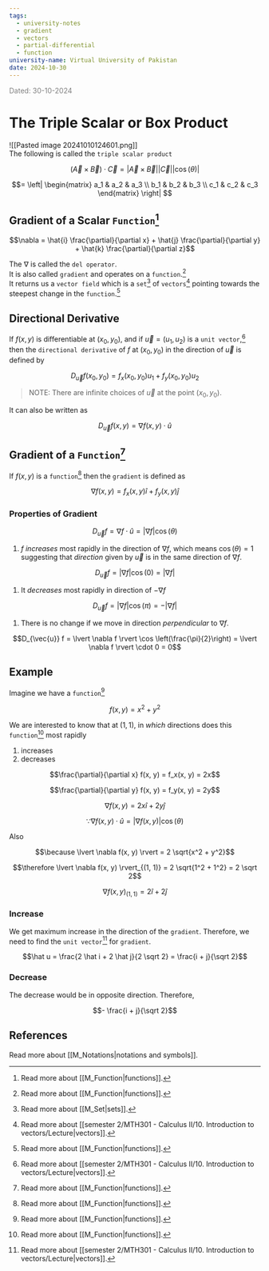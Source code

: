 ```yaml
---
tags:
  - university-notes
  - gradient
  - vectors
  - partial-differential
  - function
university-name: Virtual University of Pakistan
date: 2024-10-30
---
```


<span style="color: gray;">Dated: 30-10-2024</span>

# The Triple Scalar or Box Product

![[Pasted image 20241010124601.png]]  
The following is called the `triple scalar product`  

$$(\vec{A} \times \vec{B}) \cdot \vec{C} = \lvert \vec{A} \times \vec{B} \rvert \lvert \vec{C} \rvert \lvert \cos(\theta) \rvert$$

$$= 
\left|
\begin{matrix}
a_1 & a_2 & a_3 \\
b_1 & b_2 & b_3 \\
c_1 & c_2 & c_3 
\end{matrix}
\right|
$$

## Gradient of a Scalar `Function`[^1]

$$\nabla = \hat{i} \frac{\partial}{\partial x} + \hat{j} \frac{\partial}{\partial y} + \hat{k} \frac{\partial}{\partial z}$$

The $\nabla$ is called the `del operator`.  
It is also called `gradient` and operates on a `function`.[^1]  
It returns us a `vector field` which is a `set`[^2] of `vectors`[^3] pointing towards the steepest change in the `function`.[^1]

## Directional Derivative

If $f(x, y)$ is differentiable at $(x_0, y_0)$, and if $\vec{u} = (u_1, u_2)$ is a `unit vector`,[^3] then the `directional derivative` of $f$ at $(x_0, y_0)$ in the direction of $\vec{u}$ is defined by  

$$D_{\vec{u}} f(x_0, y_0) = f_x(x_0, y_0) u_1 + f_y(x_0, y_0) u_2$$

> NOTE: There are infinite choices of $\vec{u}$ at the point $(x_0, y_0)$.

It can also be written as  

$$D_{\vec{u}} f(x, y) = \nabla f(x, y) \cdot \hat{u}$$

## Gradient of a `Function`[^1]

If $f(x, y)$ is a `function`[^1] then the `gradient` is defined as  

$$\nabla f(x, y) = f_x(x, y) \hat{i} + f_y(x, y) \hat{j}$$

### Properties of Gradient

$$D_{\vec{u}} f = \nabla f \cdot \hat{u} = \lvert \nabla f \rvert \cos (\theta)$$

1. $f$ _increases_ most rapidly in the direction of $\nabla f$, which means $\cos(\theta) = 1$ suggesting that _direction_ given by $\vec{u}$ is in the same direction of $\nabla f$.  

$$D_{\vec{u}} f = \lvert \nabla f \rvert \cos (0) = \lvert \nabla f \rvert$$

1. It _decreases_ most rapidly in direction of $- \nabla f$  

$$D_{\vec{u}} f = \lvert \nabla f \rvert \cos (\pi) = - \lvert \nabla f \rvert$$

1. There is no change if we move in direction _perpendicular_ to $\nabla f$.  

$$D_{\vec{u}} f = \lvert \nabla f \rvert \cos \left(\frac{\pi}{2}\right) = \lvert \nabla f \rvert \cdot 0 = 0$$

## Example

Imagine we have a `function`[^1]  

$$f(x, y) = x^2 + y^2$$

We are interested to know that at $(1, 1)$, in _which_ directions does this `function`[^1] most rapidly

1. increases
2. decreases

$$\frac{\partial}{\partial x} f(x, y) = f_x(x, y) = 2x$$

$$\frac{\partial}{\partial y} f(x, y) = f_y(x, y) = 2y$$

$$\nabla f(x, y) = 2x \hat i + 2y \hat j$$

$$\because \nabla f(x, y) \cdot \hat u = \lvert \nabla f(x, y) \rvert \cos(\theta)$$

Also

$$\because \lvert \nabla f(x, y) \rvert = 2 \sqrt{x^2 + y^2}$$

$$\therefore \lvert \nabla f(x, y) \rvert_{(1, 1)} = 2 \sqrt{1^2 + 1^2} = 2 \sqrt 2$$

$$\nabla f(x, y)_{(1, 1)} = 2 \hat i + 2 \hat j$$

### Increase

We get maximum increase in the direction of the `gradient`. Therefore, we need to find the `unit vector`[^3] for `gradient`.  

$$\hat u = \frac{2 \hat i + 2 \hat j}{2 \sqrt 2} = \frac{i + j}{\sqrt 2}$$

### Decrease

The decrease would be in opposite direction. Therefore,  

$$- \frac{i + j}{\sqrt 2}$$

## References

Read more about [[M_Notations|notations and symbols]].

[^1]: Read more about [[M_Function|functions]].
[^2]: Read more about [[M_Set|sets]].
[^3]: Read more about [[semester 2/MTH301 - Calculus II/10. Introduction to vectors/Lecture|vectors]].